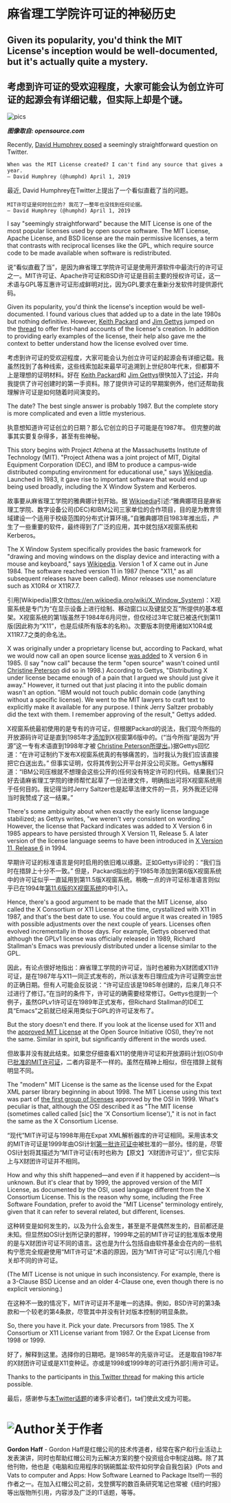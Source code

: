 # 麻省理工学院许可证的神秘历史

## Given its popularity, you'd think the MIT License's inception would be well-documented, but it's actually quite a mystery.

## 考虑到许可证的受欢迎程度，大家可能会认为创立许可证的起源会有详细记载，但实际上却是个谜。

![pics](https://opensource.com/sites/default/files/styles/image-full-size/public/lead-images/freesoftwareway_law3.png?itok=wyze_0fV)

***图像取自: opensource.com***

Recently, [David Humphrey posed](https://twitter.com/humphd/status/1112747178685026304) a seemingly straightforward question on Twitter.

    When was the MIT License created? I can't find any source that gives a year.
    — David Humphrey (@humphd) April 1, 2019

最近, David Humphrey在Twitter上提出了一个看似直截了当的问题。

    MIT许可证是何时创立的? 我花了一整年也没找到任何论据。
    — David Humphrey (@humphd) April 1, 2019

I say "seemingly straightforward" because the MIT License is one of the most popular licenses used by open source software. The MIT License, Apache License, and BSD license are the main permissive licenses, a term that contrasts with reciprocal licenses like the GPL, which require source code to be made available when software is redistributed.

说“看似直截了当”，是因为麻省理工学院许可证是使用开源软件中最流行的许可证之一。MIT许可证、Apache许可证和BSD许可证是目前主要的授权许可证，这一术语与GPL等互惠许可证形成鲜明对比，因为GPL要求在重新分发软件时提供源代码。

Given its popularity, you'd think the license's inception would be well-documented. I found various clues that added up to a date in the late 1980s but nothing definitive. However, [Keith Packard](https://twitter.com/keith_x11) and [Jim Gettys](https://twitter.com/JimGettys) jumped on the [thread](https://web.archive.org/web/20190402160714/https:/gist.github.com/humphd/2832b267ee1dfc0329a58a638bc20d4c) to offer first-hand accounts of the license's creation. In addition to providing early examples of the license, their help also gave me the context to better understand how the license evolved over time.

考虑到许可证的受欢迎程度，大家可能会认为创立许可证的起源会有详细记载。我虽然找到了各种线索，这些线索加起来最早可追溯到上世纪80年代末，但都算不上是理想的证明材料。好在 [Keith Packard](https://twitter.com/keith_x11)和 [Jim Gettys](https://twitter.com/JimGettys)很快加入了[讨论](https://web.archive.org/web/20190402160714/https:/gist.github.com/humphd/2832b267ee1dfc0329a58a638bc20d4c)，并向我提供了许可创建时的第一手资料。除了提供许可证的早期案例外，他们还帮助我理解许可证是如何随着时间演变的。

The date? The best single answer is probably 1987. But the complete story is more complicated and even a little mysterious.

执意想知道许可证创立的日期？那么它创立的日子可能是在1987年。 但完整的故事其实要复杂得多，甚至有些神秘。

This story begins with Project Athena at the Massachusetts Institute of Technology (MIT). "Project Athena was a joint project of MIT, Digital Equipment Corporation (DEC), and IBM to produce a campus-wide distributed computing environment for educational use," says [Wikipedia](https://en.wikipedia.org/wiki/Project_Athena). Launched in 1983, it gave rise to important software that would end up being used broadly, including the X Window System and Kerberos.

故事要从麻省理工学院的雅典娜计划开始。据 [Wikipedia](https://en.wikipedia.org/wiki/Project_Athena)引述:“雅典娜项目是麻省理工学院、数字设备公司(DEC)和IBM公司三家单位的合作项目，目的是为教育领域建设一个适用于校级范围的分布式计算环境。”自雅典娜项目1983年推出后，产生了一些重要的软件，最终得到了广泛的应用，其中就包括X视窗系统和Kerberos。

The X Window System specifically provides the basic framework for "drawing and moving windows on the display device and interacting with a mouse and keyboard," says [Wikipedia](https://en.wikipedia.org/wiki/X_Window_System). Version 1 of X came out in June 1984. The software reached version 11 in 1987 (hence "X11," as all subsequent releases have been called). Minor releases use nomenclature such as X10R4 or X11R7.7.

引用[Wikipedia]原文(https://en.wikipedia.org/wiki/X_Window_System)：X视窗系统是专门为“在显示设备上进行绘制、移动窗口以及键鼠交互”所提供的基本框架。X视窗系统的第1版虽然于1984年6月问世，但仅经过3年它就已被迭代到第11版(因此称为“X11”，也是后续所有版本的名称)。次要版本则使用诸如X10R4或X11R7.7之类的命名法。

X was originally under a proprietary license but, according to Packard, what we would now call an open source license [was added](https://keithp.com/data/mit-copyright.h) to X version 6 in 1985. (I say "now call" because the term "open source" wasn't coined until [Christine Peterson](https://opensource.com/article/18/2/coining-term-open-source-software) did so in 1998.) According to Gettys, "Distributing X under license became enough of a pain that I argued we should just give it away." However, it turned out that just placing it into the public domain wasn't an option. "IBM would not touch public domain code (anything without a specific license). We went to the MIT lawyers to craft text to explicitly make it available for any purpose. I think Jerry Saltzer probably did the text with them. I remember approving of the result," Gettys added.

X视窗系统最初使用的是专有的许可证，但根据Packard的说法，我们现今所指的开放源码许可证是直到1985年才[添加](https://keithp.com/data/mit-copyright.h)到X视窗第6版中的。(“当今所指”是因为“开源”这一专有术语直到1998年才被 [Christine Peterson所提出](https://opensource.com/article/18/2/coining-term-open-source-software)。)据Gettys回忆道：“在许可证制约下发布X视窗系统真的有够痛苦的，当时我认为我们应该直接把它白送出去。” 但事实证明，仅将其传到公开平台并没公司买账。Gettys解释道：“IBM公司压根就不想理会这些公开的(任何没有特定许可的)代码。结果我们只好去请麻省理工学院的律师帮忙起草了一份法律文件，明确指出可将X视窗系统用于任何目的。我记得当时Jerry Saltzer也是起草法律文件的一员，另外我还记得当时我赞成了这一结果。”

There's some ambiguity about when exactly the early license language stabilized; as Gettys writes, "we weren't very consistent on wording." However, the license that Packard indicates was added to X Version 6 in 1985 appears to have persisted through X Version 11, Release 5. A later version of the license language seems to have been introduced in [X Version 11, Release 6](https://www.x.org/releases/X11R6/) in 1994.

早期许可证的标准语言是何时启用的依旧难以琢磨。正如Gettys评论的：“我们当时在措辞上十分不一致。” 但是，Packard指出的于1985年添加到第6版X视窗系统中的许可证似乎一直延用到第11.5版X视窗系统。稍晚一点的许可证标准语言则似乎已在1994年[第11.6版的X视窗系统](https://www.x.org/releases/X11R6/)的中引入。

Hence, there's a good argument to be made that the MIT License, also called the X Consortium or X11 License at the time, crystallized with X11 in 1987, and that's the best date to use. You could argue it was created in 1985 with possible adjustments over the next couple of years. Licenses often evolved incrementally in those days. For example, Gettys observed that although the GPLv1 license was officially released in 1989, Richard Stallman's Emacs was previously distributed under a license similar to the GPL.

因此，有论点很好地指出：麻省理工学院的许可证，当时也被称为X财团或X11许可证，是在1987年与X11一同正式发布的，所以该发布日理应成为许可证腾空出世的正确日期。但有人可能会反驳说：“许可证应该是1985年创建的，后来几年只不过进行了修订。”在当时的条件下，许可证的确需要经常修订。Gettys也提到一个例子，虽然GPLv1许可证在1989年正式发布，但Richard Stallman的IDE工具“Emacs”之前就已经采用类似于GPL的许可证发布了。

But the story doesn't end there. If you look at the license used for X11 and the [approved MIT License](https://opensource.org/licenses/MIT) at the Open Source Initiative (OSI), they're not the same. Similar in spirit, but significantly different in the words used.

但故事并没有就此结束。如果您仔细查看X11的使用许可证和开放源码计划(OSI)中已[批准的MIT许可证]((https://opensource.org/licenses/MIT))，二者内容是不一样的。虽然在精神上相似，但在措辞上就有明显不同。

The "modern" MIT License is the same as the license used for the Expat XML parser library beginning in about 1998. The MIT License using this text was part of [the first group of licenses](http://web.archive.org/web/20000815055529/http:/www.opensource.org/licenses/) approved by the OSI in 1999. What's peculiar is that, although the OSI described it as "The MIT license (sometimes called called [sic] the 'X Consortium license')," it is not in fact the same as the X Consortium License.

“现代”MIT许可证与1998年用在Expat XML解析器库的许可证相同。采用该本文的MIT许可证是1999年由OSI计划[第一批许可证中](http://web.archive.org/web/20000815055529/http:/www.opensource.org/licenses/)被批准的一部分。怪的是，尽管OSI计划将其描述为“MIT许可证(有时也称为【原文】‘X财团许可证’)”，但它实际上与X财团许可证并不相同。

How and why this shift happened—and even if it happened by accident—is unknown. But it's clear that by 1999, the approved version of the MIT License, as documented by the OSI, used language different from the X Consortium License. This is the reason why some, including the Free Software Foundation, prefer to avoid the "MIT License" terminology entirely, given that it can refer to several related, but different, licenses.

这种转变是如何发生的，以及为什么会发生，甚至是不是偶然发生的，目前都还是未知。但显然如OSI计划所记录的那样，1999年之前的MIT许可证的批准版本使用的是与X财团许可证不同的语言。这也是为什么包括自由软件基金会在内的一些机构宁愿完全规避使用“MIT许可证”术语的原因，因为“MIT许可证”可以引用几个相关却不同的许可证。

(The MIT License is not unique in such inconsistency. For example, there is a 3-Clause BSD License and an older 4-Clause one, even though there is no explicit versioning.)

在这种不一致的情况下，MIT许可证并不是唯一的选择。例如，BSD许可的第3条款和一个较老的第4条款，尽管其中并没有针对版本控制的明显条款。

So, there you have it. Pick your date. Precursors from 1985. The X Consortium or X11 License variant from 1987. Or the Expat License from 1998 or 1999.

好了，解释到这里。选择你的日期吧。是1985年的先驱许可证。 还是取自1987年的X财团许可证或是X11变种证。亦或是1998或1999年的可进行外部引用许可证。

Thanks to the participants in [this Twitter thread](https://web.archive.org/web/20190402160714/https:/gist.github.com/humphd/2832b267ee1dfc0329a58a638bc20d4c) for making this article possible.

最后，感谢参与[本Twitter话题](https://web.archive.org/web/20190402160714/https:/gist.github.com/humphd/2832b267ee1dfc0329a58a638bc20d4c)的诸多评论者们，ta们使此文成为可能。

# ![Author](https://opensource.com/sites/default/files/styles/profile_pictures/public/pictures/gordon300dpi-1.jpg?itok=oLxiMrKc)关于作者

**Gordon Haff** - Gordon Haff是红帽公司的技术传道者，经常在客户和行业活动上发表演讲，同时也帮助红帽公司为云解决方案的整个投资组合中制定战略。除了其他刊物，他也是《电脑和应用程序的锅碗瓢盆:软件如何学会自我包装》(Pots and Vats to computer and Apps: How Software Learned to Package Itself)一书的作者之一。在加入红帽公司之前，戈登撰写的数百条研究笔记也常被《纽约时报》等出版物所引用，内容涉及广泛的IT话题，等等。
